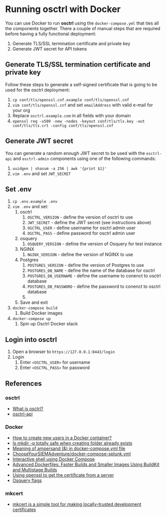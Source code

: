 # Running osctrl with Docker
You can use Docker to run **osctrl** using the `docker-compose.yml` that ties all the components together.
There a couple of manual steps that are required before having a fully functional deployment:

1. Generate TLS/SSL termination certificate and private key
2. Generate JWT secret for API tokens

## Generate TLS/SSL termination certificate and private key
Follow these steps to generate a self-signed certificate that is going to be used for the osctrl deployment:

1. `cp conf/tls/openssl.cnf.example conf/tls/openssl.cnf`
2. `vim conf/tls/openssl.cnf` and set `emailAddress` with valid e-mail for your org
3. Replace `osctrl.example.com` in all fields with your domain
4. `openssl req -x509 -new -nodes -keyout conf/tls/tls.key -out conf/tls/tls.crt -config conf/tls/openssl.cnf`

## Generate JWT secret
You can generate a random enough JWT secret to be used with the `osctrl-api` and `osctrl-admin` components using one of the following commands:

1. `uuidgen | shasum -a 256 | awk '{print $1}'`
1. `vim .env` and set `JWT_SECRET`

## Set .env
1. `cp .env.example .env`
1. `vim .env` and set:
    1. osctrl
        1. `OSCTRL_VERSION` - define the version of osctrl to use
        1. `JWT_SECRET` - define the JWT secret (see instructions above)
        1. `OSCTRL_USER` - define username for osctrl admin user
        1. `OSCTRL_PASS` - define password for osctrl admin user
    1. osquery
        1. `OSQUERY_VERSION` - define the version of Osquery for test instance
    1. NGINX
        1. `NGINX_VERSION` - define the version of NGINX to use
    1. Postgres
        1. `POSTGRES_VERSION` - define the version of Postgres to use
        1. `POSTGRES_DB_NAME` - define the name of the database for osctrl
        1. `POSTGRES_DB_USERNAME` - define the username to conenct to osctrl database
        1. `POSTGRES_DB_PASSWORD` - define the password to conenct to osctrl database
        1.
    1. Save and exit    
1. `docker-compose build`
    1. Build Docker images
1. `docker-compose up`
    1. Spin up Osctrl Docker stack

## Login into osctrl
1. Open a browser to `https://127.0.0.1:8443/login`
1. Login
    1. Enter `<OSCTRL_USER>` for username
    1. Enter `<OSCTRL_PASS>` for password

## References
### osctrl
* [What is osctrl?](https://osctrl.net/)
* [osctrl-api](https://app.swaggerhub.com/apis-docs/jmpsec/osctrl-api/0.2.8#/)

### Docker
* [How to create new users in a Docker container?](https://net2.com/how-to-create-new-users-in-docker-container/)
* [Is mkdir -p totally safe when creating folder already exists](https://unix.stackexchange.com/questions/242995/is-mkdir-p-totally-safe-when-creating-folder-already-exists)
* [Meaning of ampersand (&) in docker-compose.yml file](https://stackoverflow.com/questions/45805380/meaning-of-ampersand-in-docker-compose-yml-file)
* [ChooseYourSIEMAdventure/docker-compose-splunk.yml](https://github.com/CptOfEvilMinions/ChooseYourSIEMAdventure/blob/main/docker-compose-splunk.yml)
* [Interactive shell using Docker Compose](https://stackoverflow.com/questions/36249744/interactive-shell-using-docker-compose)
* [Advanced Dockerfiles: Faster Builds and Smaller Images Using BuildKit and Multistage Builds](https://www.docker.com/blog/advanced-dockerfiles-faster-builds-and-smaller-images-using-buildkit-and-multistage-builds/)
* [Using openssl to get the certificate from a server](https://stackoverflow.com/questions/7885785/using-openssl-to-get-the-certificate-from-a-server)
* [Osquery flags](https://osquery.readthedocs.io/en/stable/installation/cli-flags/)

### mkcert
* [mkcert is a simple tool for making locally-trusted development certificates](https://github.com/FiloSottile/mkcert)
